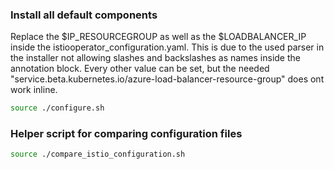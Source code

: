 ### Install all default components
Replace the $IP_RESOURCEGROUP as well as the $LOADBALANCER_IP inside the istiooperator_configuration.yaml. This is due to the used parser in the installer not allowing slashes and backslashes as names inside the annotation block. Every other value can be set, but the needed "service.beta.kubernetes.io/azure-load-balancer-resource-group" does ont work inline.

```sh
source ./configure.sh
```

### Helper script for comparing configuration files
```sh
source ./compare_istio_configuration.sh
```